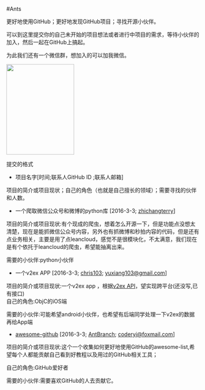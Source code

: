 #Ants

更好地使用GitHub；更好地发现GitHub项目；寻找开源小伙伴。



可以到这里提交你的自己未开始的项目想法或者进行中项目的需求，等待小伙伴的加入，然后一起在GitHub上搞起。

为此我们还有一个微信群，想加入的可以加我微信。

<img  src="https://raw.githubusercontent.com/coderyi/Monkey/master/https://raw.githubusercontent.com/coderyi/Monkey/master/Documents/wechat.jpg" width="177" height="236">




提交的格式

* 项目名字[时间;联系人GitHub ID ;联系人邮箱]

项目的简介或项目现状；自己的角色（也就是自己擅长的领域）；需要寻找的伙伴和人数。

* 一个爬取微信公众号和微博的python库 [2016-3-3; [zhichangterry](https://github.com/zhichangterry)]

项目的简介或项目现状:有个现成的爬虫，想着怎么开源一下，但是功能点没想太清楚，现在是能抓微信公众号内容，另外也有抓微博和秒拍内容的代码，但是还有点业务相关，主要是用了点leancloud，感觉不是很模块化，不太满意，我们现在是有个依托于leancloud的爬虫，希望能抽离出来。


需要的小伙伴:python小伙伴

* 一个v2ex APP [2016-3-3; [chris103](https://github.com/chris103); yuxiang103@gmail.com]

项目的简介或项目现状:一个v2ex app ，根据[v2ex API](https://github.com/djyde/V2EX-API)，望实现跨平台(还没写,已有接口)  
自己的角色:ObjC的iOS端

需要的小伙伴:可能希望android小伙伴，也希望有后端同学处理一下v2ex的数据再给App端


* [awesome-github](https://github.com/AntBranch/awesome-github)        [2016-3-3; [AntBranch](https://github.com/AntBranch); coderyi@foxmail.com]

项目的简介或项目现状:这个一个收集如何更好地使用GitHub的awesome-list,希望每个人都能贡献自己看到好教程以及用过的GitHub相关工具；

自己的角色:GitHub爱好者

需要的小伙伴:需要喜欢GitHub的人去贡献它。


